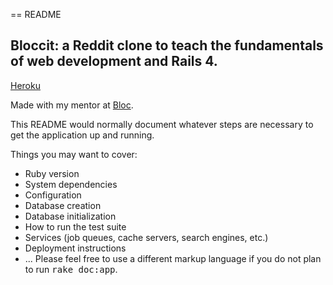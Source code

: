 == README
## Bloccit: a Reddit clone to teach the fundamentals of web development and Rails 4.

[Heroku](https://noelle-bloccit.herokuapp.com/)

Made with my mentor at [Bloc](http://bloc.io).


This README would normally document whatever steps are necessary to get the
application up and running.

Things you may want to cover:

* Ruby version
* System dependencies
* Configuration
* Database creation
* Database initialization
* How to run the test suite
* Services (job queues, cache servers, search engines, etc.)
* Deployment instructions
* ...
Please feel free to use a different markup language if you do not plan to run
<tt>rake doc:app</tt>.




